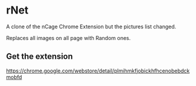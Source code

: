 # rNet
A clone of the nCage Chrome Extension but the pictures list changed.

Replaces all images on all page with Random ones.

## Get the extension

https://chrome.google.com/webstore/detail/plmihmkfjobickhfhcenobebdckmobfd
